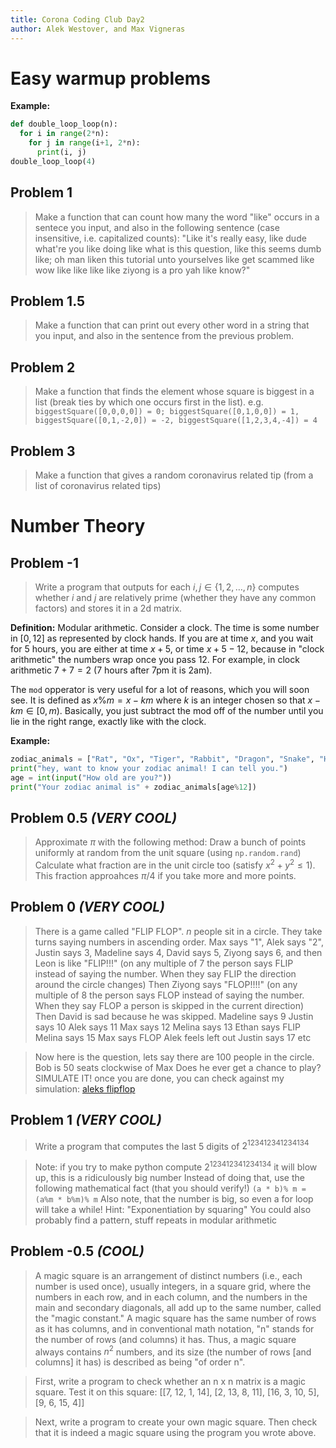 ```yaml
---
title: Corona Coding Club Day2
author: Alek Westover, and Max Vigneras
---
```


# Easy warmup problems

**Example:**
```python
def double_loop_loop(n):
  for i in range(2*n):
    for j in range(i+1, 2*n):
      print(i, j)
double_loop_loop(4)
```

## Problem 1
> Make a function that can count how many the word "like" occurs in a sentece you input, and also in the following sentence (case insensitive, i.e. capitalized counts):
> "Like it's really easy, like dude what're you like doing like what is this question, like this seems dumb like; oh man liken this tutorial unto yourselves like get scammed like wow like like like like ziyong is a pro yah like know?"

## Problem 1.5
> Make a function that can print out every other word in a string that you input, and also in the sentence from the previous problem.

## Problem 2
> Make a function that finds the element whose square is biggest in a list (break ties by which one occurs first in the list). e.g. `biggestSquare([0,0,0,0]) = 0; biggestSquare([0,1,0,0]) = 1, biggestSquare([0,1,-2,0]) = -2, biggestSquare([1,2,3,4,-4]) = 4`

## Problem 3
> Make a function that gives a random coronavirus related tip (from a list of coronavirus related tips)


# Number Theory

## Problem -1
> Write a program that outputs for each $i, j \in \{1,2,\ldots, n\}$ computes whether $i$ and $j$ are relatively prime (whether they have any common factors) and stores it in a 2d matrix.

**Definition:**
Modular arithmetic.
Consider a clock. The time is some number in $[0,12]$ as represented by clock
hands. If you are at time $x$, and you wait for $5$ hours, you are either at
time $x+5$, or time $x+5-12$, because in "clock arithmetic" the numbers wrap once 
you pass $12$. For example, in clock arithmetic $7+7 = 2$ (7 hours after 7pm it is 2am).

The `mod` opperator is very useful for a lot of reasons, which you will soon see.
It is defined as $x \% m = x - km$ where $k$ is an integer chosen so that $x-km \in [0,m)$.
Basically, you just subtract the mod off of the number until you lie in the right range, exactly like with the clock.

**Example:**
```python
zodiac_animals = ["Rat", "Ox", "Tiger", "Rabbit", "Dragon", "Snake", "Horse", "Goat", "Monkey", "Rooster", "Dog", "Pig"]
print("hey, want to know your zodiac animal! I can tell you.")
age = int(input("How old are you?"))
print("Your zodiac animal is" + zodiac_animals[age%12])
```

## Problem 0.5 *(VERY COOL)*
> Approximate $\pi$ with the following method:
> Draw a bunch of points uniformly at random from the unit square  (using `np.random.rand`)
> Calculate what fraction are in the unit circle too (satisfy $x^2 + y^2 \le 1$). This fraction approahces $\pi/4$ if you take more and more points.


## Problem 0 *(VERY COOL)*
> There is a game called "FLIP FLOP". $n$ people sit in a circle. They take turns saying numbers in ascending order. 
> Max says "1", Alek says "2", Justin says 3, Madeline says 4, David says 5, Ziyong says 6, and then Leon is like "FLIP!!!"
> (on any multiple of $7$ the person says FLIP instead of saying the number. When they say FLIP the direction around the circle changes)
> Then Ziyong says "FLOP!!!!"
> (on any multiple of $8$ the person says FLOP instead of saying the number. When they say FLOP a person is skipped in the current direction)
> Then David is sad because he was skipped.
> Madeline says 9
> Justin says 10
> Alek says 11
> Max says 12
> Melina says 13
> Ethan says FLIP
> Melina says 15
> Max says FLOP
> Alek feels left out
> Justin says 17
> etc


> Now here is the question, lets say there are 100 people in the circle.
> Bob is 50 seats clockwise of Max
> Does he ever get a chance to play?
> SIMULATE IT!
> once you are done, you can check against my simulation: [aleks flipflop](http://flipflop.surge.sh/)


## Problem 1 *(VERY COOL)*

> Write a program that computes the last 5 digits of $2^{123412341234134}$

> Note: if you try to make python compute $2^{123412341234134}$ it will blow up, this is a ridiculously big number
> Instead of doing that, use the following mathematical fact (that you should verify!)  `(a * b)% m = (a%m * b%m)% m`
> Also note, that the number is big, so even a for loop will take a while!
> Hint: "Exponentiation by squaring"
> You could also probably find a pattern, stuff repeats in modular arithmetic

## Problem -0.5 *(COOL)*

>A magic square is an arrangement of distinct numbers (i.e., each number is used once), usually integers, in a square grid, where the numbers in each row, and in each column, and the numbers in the main and secondary diagonals, all add up to the same number, called the "magic constant." A magic square has the same number of rows as it has columns, and in conventional math notation, "n" stands for the number of rows (and columns) it has. Thus, a magic square always contains $n^{2}$ numbers, and its size (the number of rows [and columns] it has) is described as being "of order n".

>First, write a program to check whether an n x n matrix is a magic square. 
>Test it on this square: [[7, 12, 1, 14], [2, 13, 8, 11], [16, 3, 10, 5], [9, 6, 15, 4]] 

>Next, write a program to create your own magic square. Then check that it is indeed a magic square using the program you wrote above.


